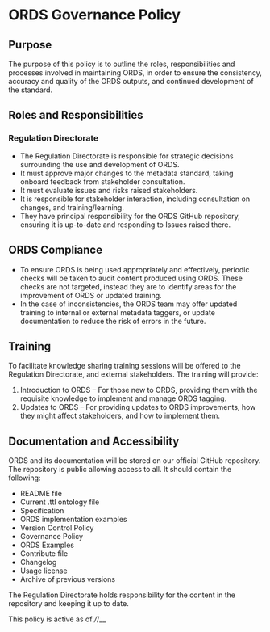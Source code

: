 # ORDS Governance Policy
## Purpose
The purpose of this policy is to outline the roles, responsibilities and processes involved in maintaining ORDS, in order to ensure the consistency, accuracy and quality of the ORDS outputs, and continued development of the standard.

## Roles and Responsibilities

### Regulation Directorate
-	The Regulation Directorate is responsible for strategic decisions surrounding the use and development of ORDS.
-	It must approve major changes to the metadata standard, taking onboard feedback from stakeholder consultation.
-	It must evaluate issues and risks raised stakeholders.
-	It is responsible for stakeholder interaction, including consultation on changes, and training/learning.
-	They have principal responsibility for the ORDS GitHub repository, ensuring it is up-to-date and responding to Issues raised there.

## ORDS Compliance
-	To ensure ORDS is being used appropriately and effectively, periodic checks will be taken to audit content produced using ORDS. These checks are not targeted, instead they are to identify areas for the improvement of ORDS or updated training.
-	In the case of inconsistencies, the ORDS team may offer updated training to internal or external metadata taggers, or update documentation to reduce the risk of errors in the future.

## Training
To facilitate knowledge sharing training sessions will be offered to the Regulation Directorate, and external stakeholders. 
The training will provide:
1.	Introduction to ORDS – For those new to ORDS, providing them with the requisite knowledge to implement and manage ORDS tagging.
2.	Updates to ORDS – For providing updates to ORDS improvements, how they might affect stakeholders, and how to implement them.

## Documentation and Accessibility
ORDS and its documentation will be stored on our official GitHub repository. The repository is public allowing access to all. It should contain the following:
-	README file
-	Current .ttl ontology file
-	Specification
-	ORDS implementation examples
-	Version Control Policy
-	Governance Policy
-	ORDS Examples
-	Contribute file
-	Changelog
-	Usage license
-	Archive of previous versions

The Regulation Directorate holds responsibility for the content in the repository and keeping it up to date.


This policy is active as of _/_/__
